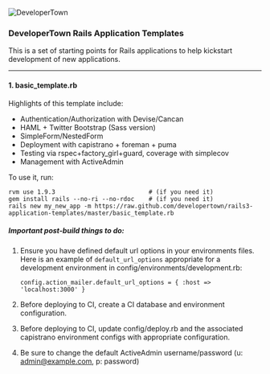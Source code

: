 ![DeveloperTown](http://www.developertown.com/wp-content/themes/dt2/images/header_devtown_logo.png)

### DeveloperTown Rails Application Templates

This is a set of starting points for Rails applications to help kickstart development of new applications.

------------------------------------------------------------------------------

#### 1. basic_template.rb
Highlights of this template include:

* Authentication/Authorization with Devise/Cancan
* HAML + Twitter Bootstrap (Sass version)
* SimpleForm/NestedForm
* Deployment with capistrano + foreman + puma
* Testing via rspec+factory_girl+guard, coverage with simplecov
* Management with ActiveAdmin

To use it, run:

    rvm use 1.9.3                          # (if you need it)
    gem install rails --no-ri --no-rdoc    # (if you need it)
    rails new my_new_app -m https://raw.github.com/developertown/rails3-application-templates/master/basic_template.rb

##### Important post-build things to do:

1. Ensure you have defined default url options in your environments files. Here is an example of ```default_url_options``` appropriate for a development environment in config/environments/development.rb:

    ```config.action_mailer.default_url_options = { :host => 'localhost:3000' }```

2. Before deploying to CI, create a CI database and environment configuration.
3. Before deploying to CI, update config/deploy.rb and the associated capistrano environment configs with appropriate configuration.
4. Be sure to change the default ActiveAdmin username/password (u: admin@example.com, p: password)
